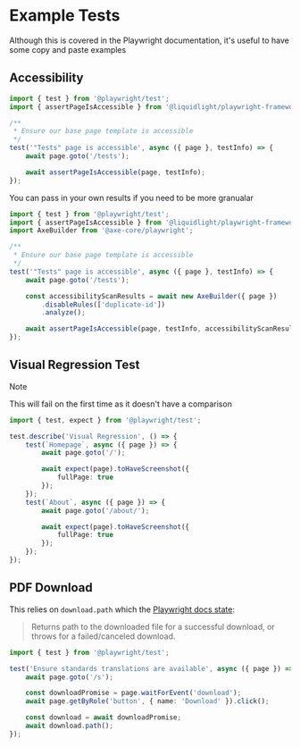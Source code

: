 # Example Tests

Although this is covered in the Playwright documentation, it's useful to have some copy and paste examples

## Accessibility

```ts
import { test } from '@playwright/test';
import { assertPageIsAccessible } from '@liquidlight/playwright-framework/tests';

/**
 * Ensure our base page template is accessible
 */
test('"Tests" page is accessible', async ({ page }, testInfo) => {
    await page.goto('/tests');

    await assertPageIsAccessible(page, testInfo);
});
```

You can pass in your own results if you need to be more granualar

```ts
import { test } from '@playwright/test';
import { assertPageIsAccessible } from '@liquidlight/playwright-framework/tests';
import AxeBuilder from '@axe-core/playwright';

/**
 * Ensure our base page template is accessible
 */
test('"Tests" page is accessible', async ({ page }, testInfo) => {
    await page.goto('/tests');

    const accessibilityScanResults = await new AxeBuilder({ page })
        .disableRules(['duplicate-id'])
        .analyze();

    await assertPageIsAccessible(page, testInfo, accessibilityScanResults);
});
```

## Visual Regression Test

> [!NOTE]
> This will fail on the first time as it doesn't have a comparison

```ts
import { test, expect } from '@playwright/test';

test.describe('Visual Regression', () => {
    test(`Homepage`, async ({ page }) => {
        await page.goto('/');

        await expect(page).toHaveScreenshot({
            fullPage: true
        });
    });
    test(`About`, async ({ page }) => {
        await page.goto('/about/');

        await expect(page).toHaveScreenshot({
            fullPage: true
        });
    });
});

```

## PDF Download

This relies on `download.path` which the [Playwright docs state](https://playwright.dev/docs/api/class-download#download-path):

> Returns path to the downloaded file for a successful download, or throws for a failed/canceled download.

```ts
import { test } from '@playwright/test';

test('Ensure standards translations are available', async ({ page }) => {
    await page.goto('/s');

    const downloadPromise = page.waitForEvent('download');
    await page.getByRole('button', { name: 'Download' }).click();

    const download = await downloadPromise;
    await download.path();
});
```
